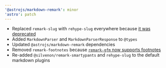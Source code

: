 ```yaml
---
'@astrojs/markdown-remark': minor
'astro': patch
---
```


- Replaced `remark-slug` with `rehype-slug` everywhere because [it was deprecated](https://github.com/remarkjs/remark-slug)
- Added `MarkdownParser` and `MarkdownParserResponse` to `@types`
- Updated `@astrojs/markdown-remark` dependencies
- Removed `remark-footnotes` because [`remark-gfm` now supports footnotes](https://github.com/remarkjs/remark-gfm/releases/tag/3.0.0)
- Re-added `@silvenon/remark-smartypants` and `rehype-slug` to the default markdown plugins
